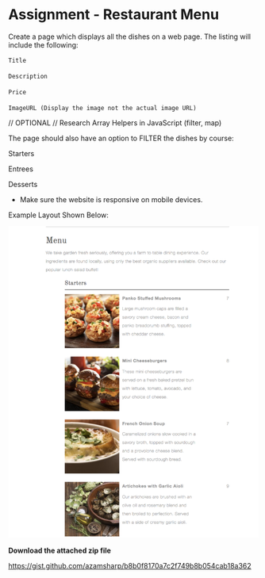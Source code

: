 # Assignment - Restaurant Menu

Create a page which displays all the dishes on a web page. The listing will include the following: 
```
Title

Description

Price 

ImageURL (Display the image not the actual image URL) 
```
 
// OPTIONAL  // Research Array Helpers in JavaScript (filter, map) 

The page should also have an option to FILTER the dishes by course: 

Starters

Entrees

Desserts 

* Make sure the website is responsive on mobile devices. 

Example Layout Shown Below:

![Restaurant Menu](../images/res-menu-image.png)



**Download the attached zip file**

https://gist.github.com/azamsharp/b8b0f8170a7c2f749b8b054cab18a362
